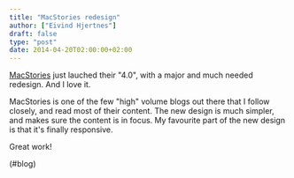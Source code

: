 ```yaml
---
title: "MacStories redesign"
author: ["Eivind Hjertnes"]
draft: false
type: "post"
date: 2014-04-20T02:00:00+02:00
---
```


[MacStories](http://www.macstories.net) just lauched their "4.0", with
a major and much needed redesign. And I love it.

MacStories is one of the few "high" volume blogs out there that I follow
closely, and read most of their content. The new design is much simpler,
and makes sure the content is in focus. My favourite part of the new
design is that it's finally responsive.

Great work!

(#blog)

